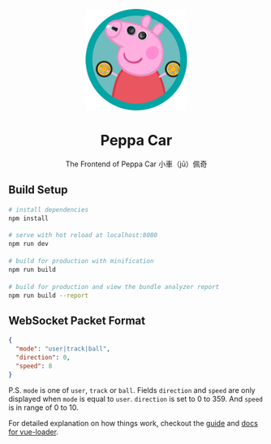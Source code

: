 <p align="center"><img src="./Icon.png" alt="Peppa Car" width="200" /></p>

<h1 align="center">Peppa Car</h1>
<p align="center">The Frontend of Peppa Car 小車（jū）佩奇</p>

## Build Setup

``` bash
# install dependencies
npm install

# serve with hot reload at localhost:8080
npm run dev

# build for production with minification
npm run build

# build for production and view the bundle analyzer report
npm run build --report
```

## WebSocket Packet Format

``` json
{
  "mode": "user|track|ball",
  "direction": 0,
  "speed": 8
}
```

P.S. `mode` is one of `user`, `track` or `ball`. Fields `direction` and `speed` are only displayed when `mode` is equal to `user`. `direction` is set to 0 to 359. And `speed` is in range of 0 to 10.

For detailed explanation on how things work, checkout the [guide](http://vuejs-templates.github.io/webpack/) and [docs for vue-loader](http://vuejs.github.io/vue-loader).

